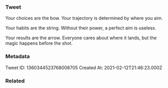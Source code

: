 ### Tweet
Your choices are the bow. Your trajectory is determined by where you aim.

Your habits are the string. Without  their power, a perfect aim is useless.

Your results are the arrow. Everyone cares about where it lands, but the magic happens before the shot.

### Metadata
Tweet ID: 1360344523768008705
Created At: 2021-02-12T21:46:23.000Z

### Related

